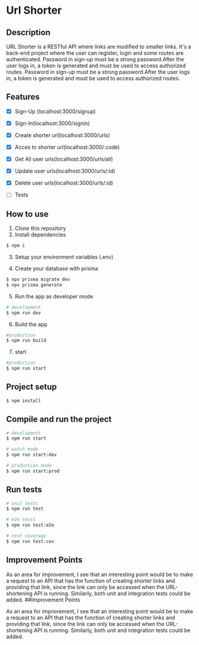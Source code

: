 # Url Shorter 
## Description
URL Shorter is a RESTful API where links are modified to smaller links. It's a back-end project where the user can register, login and some routes are authenticated.
Password in sign-up must be a strong password.After the user logs in, a token is generated and must be used to access authorized routes.
Password in sign-up must be a strong password.After the user logs in, a token is generated and must be used to access authorized routes.

## Features

- [x] Sign-Up (localhost:3000/signup)
- [x] Sign-In(localhost:3000/signin)
- [x] Create shorter url(localhost:3000/urls)
- [x] Acces to shorter url(localhost:3000/:code)
- [x] Get All user urls(localhost:3000/urls/all)
- [x] Update user urls(localhost:3000/urls/:id)
- [x] Delete user urls(localhost:3000/urls/:id)
- [ ] Tests


## How to use
1. Clone this repository
2. Install dependencies
```bash
$ npm i
```

3. Setup your environment variables (.env)

4. Create your database with prisma
```bash
$ npx prisma migrate dev
$ npx prisma generate
```

5. Run the app as developer mode
```bash
# development
$ npm run dev
```

6. Build the app
```bash
#production
$ npm run build
```
7. start
```bash
#production
$ npm run start
```

## Project setup

```bash
$ npm install
```

## Compile and run the project

```bash
# development
$ npm run start

# watch mode
$ npm run start:dev

# production mode
$ npm run start:prod
```

## Run tests

```bash
# unit tests
$ npm run test

# e2e tests
$ npm run test:e2e

# test coverage
$ npm run test:cov
```

## Improvement Points

As an area for improvement, I see that an interesting point would be to make a request to an API that has the function of creating shorter links and providing that link, since the link can only be accessed when the URL-shortening API is running.
Similarly, both unit and integration tests could be added.
##Improvement Points

As an area for improvement, I see that an interesting point would be to make a request to an API that has the function of creating shorter links and providing that link, since the link can only be accessed when the URL-shortening API is running.
Similarly, both unit and integration tests could be added.